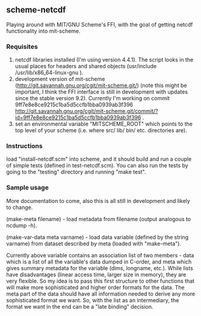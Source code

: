## scheme-netcdf ##

Playing around with MIT/GNU Scheme's FFI, with the goal of getting netcdf functionality into mit-scheme.

### Requisites ###

1. netcdf libraries installed (I'm using version 4.4.1). The script looks in the usual places for headers and shared objects (usr/include /usr/lib/x86_64-linux-gnu ).
2. development version of mit-scheme (http://git.savannah.gnu.org/cgit/mit-scheme.git/) (note this might be important, I think the FFI interface is still in development with updates since the stable version 9.2). Currently I'm working on commit 9ff7e8e8ce9215c1ba5d5ccfb1bba0939ab3f396 http://git.savannah.gnu.org/cgit/mit-scheme.git/commit/?id=9ff7e8e8ce9215c1ba5d5ccfb1bba0939ab3f396 .
3. set an environmental variable "MITSCHEME_ROOT" which points to the top level of your scheme (i.e. where src/ lib/ bin/ etc. directories are).

### Instructions ###

load  "install-netcdf.scm" into scheme, and it should build and run a couple of simple tests (defined in test-netcdf.scm). You can also run the tests by going to the "testing" directory and running "make test".

### Sample usage ###

More documentation to come, also this is all still in development and likely to change.

(make-meta filename) - load metadata from filename (output analogous to ncdump -h).

(make-var-data meta varname) - load data variable (defined by the string varname) from dataset described by meta (loaded with "make-meta").

Currently above variable contains an association list of two members - data which is a list of all the variable's data dumped in C-order, and meta which gives summary metadata for the variable (dims, longname, etc.). While lists have disadvantages (linear access time, larger size in memory), they are very flexible. So my idea is to pass this first structure to other functions that will make more sophisticated and higher order formats for the data. The meta part of the data should have all information needed to derive any more sophisticated format we want. So, with the list as an intermediary, the format we want in the end can be a "late binding" decision. 



